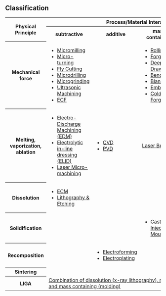 ## Classification

<!--break--><table class="info fade">
  <tbody>
    <tr>
      <th rowspan="2">Physical Principle</th>
      <th colspan="4">Process/Material Interaction</td>
    </tr>
    <tr>
      <th>subtractive</th>
      <th>additive</th>
      <th>mass containing</th>
      <th>joining</th>
    </tr>
    <tr>
      <th>Mechanical force</th>
      <td>
      <ul class="flat">
      <li><a href="/content/Micromilling">Micromilling</a></li>
      <li class="darker"><a href="/content/Micro-turning">Micro-turning</a></li>
      <li><a href="/content/Fly-Cutting">Fly Cutting</a></li>
      <li class="darker"><a href="/content/Micro-drilling-0">Microdrilling</a></li>
      <li><a href="/content/Microgrinding">Microgrinding</a></li>
      <li class="darker"><a href="/content/Ultrasonic-Machining">Ultrasonic Machining</a></li>
      <li><a href="/content/ECF">ECF</a></li>
      </ul>
      </td>
      <td></td>
      <td>
      <ul class="flat">
      <li><a href="/content/Rolling">Rolling</a></li>
      <li class="darker"><a href="/content/Forging">Forging</a></li>
      <li><a href="/content/Deep-drawing">Deep Drawing</a></li>
      <li class="darker"><a href="/content/Bending">Bending</a></li>
      <li><a href="/content/Blanking">Blanking</a></li>
      <li class="darker"><a href="/content/Embossing">Embossing</a></li>
      <li><a href="/content/Cold-Forging">Cold Forging</a></li>
      </ul>
      </td>
      <td><a href="/content/Ultrasonic-Welding">Ultrasonic Welding</a>
    </tr>
    <tr>
      <th>Melting, vaporization, ablation</th>
      <td>
      <ul class="flat">
      <li><a href="/content/Electro-Discharge-Machining-0">Electro-Discharge Machining (<abbr title="Electro-Discharge Machining">EDM</abbr>)</a></li>
      <li class="darker"><a href="/content/Electrolytic-line-dressing">Electrolytic in-line dressing (<abbr title="Electrolytic in-line dressing">ELID</abbr>)</a></li>
      <li><a href="/content/Laser-Micromachining">Laser Micro-machining</a></li>
      </ul>
      </td>
      <td>
      <ul class="flat">
      <li><a href="/content/Chemical-vapor-deposition" title="Chemical Vapor Deposition"><abbr title="Chemical Vapour Deposition">CVD</abbr></a></li>
      <li class="darker"><a href="/content/Physical-Vapour-Deposition" title="Physical Vapour Deposition"><abbr title="Physical Vapour Deposition">PVD</abbr></a></li>
      </ul>
      </td>
      <td><a href="/content/Laser-bending">Laser Bending</a></td>
      <td>
      <ul class="flat">
      <li><a href="Resistance_weldingsoldering">Resistance Welding/Soldering</a></li>
      <li class="darker"><a href="/content/Resistance-WeldingSoldering">Laser Welding/Soldering</a></li>
      <li><a href="/content/Bonding-0">Bonding</a></li>
      </ul>
      </td>
    </tr>
    <tr>
      <th>Dissolution</th>
      <td>
      <ul class="flat">
      <li><a href="/content/Electro-Chemical-Machining"><abbr="Electro Chemical Machining">ECM</abbr></a></li>
      <li class="darker"><a href="/content/Lithography-and-Etching">Lithography &amp; Etching</a></li>
      </ul>
      </td>
      <td></td>
      <td></td>
      <td></td>
    </tr>
    <tr>
      <th>Solidification</th>
      <td></td>
      <td></td>
      <td>
      <ul class="flat">
      <li><a href="/content/MicrocastingInjection-Molding">Casting & Injection Moulding</a></li>
      </ul>
      </td>
      <td></td>
    </tr>
    <tr>
      <th>Recomposition</th>
      <td></td>
      <td>
      <ul class="flat">
          <li><a href="/content/Electroforming">Electroforming</a></li>
          <li class="darker"><a href="/content/Electroplating-0">Electroplating</a></li>
      </ul>
      </td>
      <td></td>
      <td></td>
    </tr>
    <tr>
      <th>Sintering</th>
      <td></td>
      <td></td>
      <td></td>
      <td></td>
    </tr>
    <tr>
      <th>LIGA</th>
      <td colspan="4"><a
 href="/content/LIGA">Combination of dissolution (x-ray lithography), recomposition (electroforming) and mass containing (molding)</a></td>
    </tr>
  </tbody>
</table>